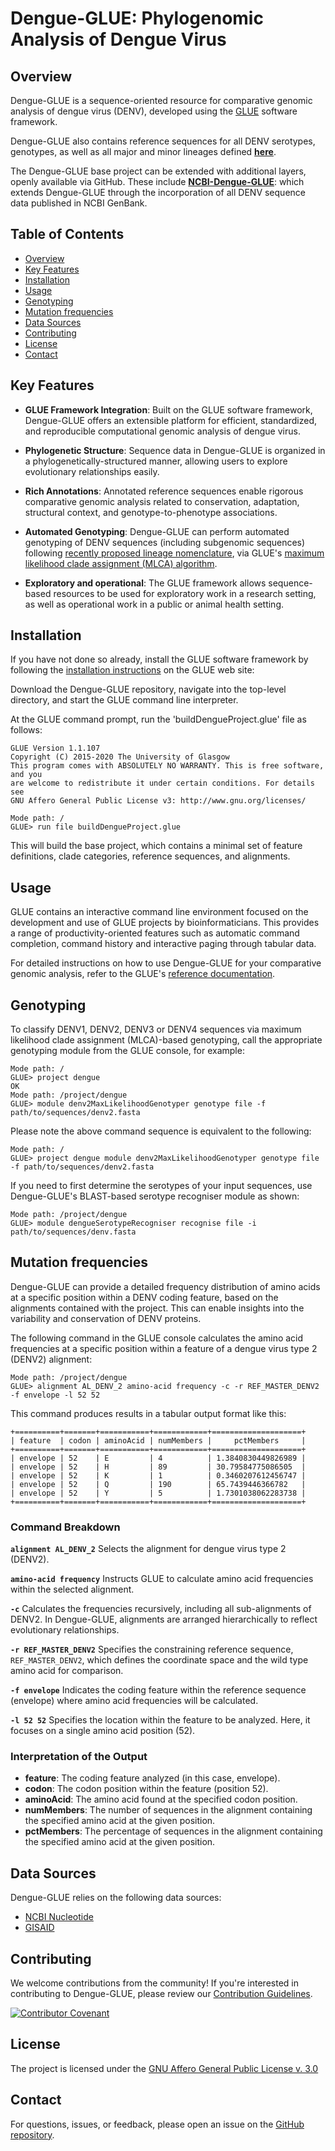 # Dengue-GLUE: Phylogenomic Analysis of Dengue Virus

## Overview

Dengue-GLUE is a sequence-oriented resource for comparative genomic analysis of dengue virus (DENV), developed using the [GLUE](https://github.com/giffordlabcvr/gluetools) software framework.

Dengue-GLUE also contains reference sequences for all DENV serotypes, genotypes, as well as all major and minor lineages defined **[here](https://dengue-lineages.org)**.

The Dengue-GLUE base project can be extended with additional layers, openly available via GitHub. These include **[NCBI-Dengue-GLUE](https://github.com/giffordlabcvr/NCBI-Dengue-GLUE)**: which extends Dengue-GLUE through the incorporation of all DENV sequence data published in NCBI GenBank.

## Table of Contents

- [Overview](#overview)
- [Key Features](#key-features)
- [Installation](#installation)
- [Usage](#usage)
- [Genotyping](#genotyping)
- [Mutation frequencies](#mutation-frequencies)
- [Data Sources](#data-sources)
- [Contributing](#contributing)
- [License](#license)
- [Contact](#contact)

## Key Features

- **GLUE Framework Integration**: Built on the GLUE software framework, Dengue-GLUE offers an extensible platform for efficient, standardized, and reproducible computational genomic analysis of dengue virus.

- **Phylogenetic Structure**: Sequence data in Dengue-GLUE is organized in a phylogenetically-structured manner, allowing users to explore evolutionary relationships easily.

- **Rich Annotations**: Annotated reference sequences enable rigorous comparative genomic analysis related to conservation, adaptation, structural context, and genotype-to-phenotype associations.

- **Automated Genotyping**: Dengue-GLUE can perform automated genotyping of DENV sequences (including subgenomic sequences) following [recently proposed lineage nomenclature](https://dengue-lineages.org), via GLUE's [maximum likelihood clade assignment (MLCA) algorithm](https://doi.org/10.1186/s12859-018-2459-9).

- **Exploratory and operational**: The GLUE framework allows sequence-based resources to be used for exploratory work in a research setting, as well as operational work in a public or animal health setting.


## Installation

If you have not done so already, install the GLUE software framework by following the [installation instructions](http://glue-tools.cvr.gla.ac.uk/#/installation) on the GLUE web site: 

Download the Dengue-GLUE repository, navigate into the top-level directory, and start the GLUE command line interpreter.

At the GLUE command prompt, run the 'buildDengueProject.glue' file as follows:

```
GLUE Version 1.1.107
Copyright (C) 2015-2020 The University of Glasgow
This program comes with ABSOLUTELY NO WARRANTY. This is free software, and you
are welcome to redistribute it under certain conditions. For details see
GNU Affero General Public License v3: http://www.gnu.org/licenses/

Mode path: /
GLUE> run file buildDengueProject.glue
```

This will build the base project, which contains a minimal set of feature definitions, clade categories, reference sequences, and alignments.

## Usage

GLUE contains an interactive command line environment focused on the development and use of GLUE projects by bioinformaticians. This provides a range of productivity-oriented features such as automatic command completion, command history and interactive paging through tabular data. 

For detailed instructions on how to use Dengue-GLUE for your comparative genomic analysis, refer to the GLUE's [reference documentation](http://glue-tools.cvr.gla.ac.uk/).

## Genotyping

To classify DENV1, DENV2, DENV3 or DENV4 sequences via maximum likelihood clade assignment (MLCA)-based genotyping, call the appropriate genotyping module from the GLUE console, for example:

```
Mode path: /
GLUE> project dengue
OK
Mode path: /project/dengue
GLUE> module denv2MaxLikelihoodGenotyper genotype file -f path/to/sequences/denv2.fasta 
```

Please note the above command sequence is equivalent to the following:

```
Mode path: /
GLUE> project dengue module denv2MaxLikelihoodGenotyper genotype file -f path/to/sequences/denv2.fasta 
```

If you need to first determine the serotypes of your input sequences, use Dengue-GLUE's BLAST-based serotype recogniser module as shown:

```
Mode path: /project/dengue
GLUE> module dengueSerotypeRecogniser recognise file -i path/to/sequences/denv.fasta 
```

## Mutation frequencies

Dengue-GLUE can provide a detailed frequency distribution of amino acids at a specific position within a DENV coding feature, based on the alignments contained with the project. This can enable insights into the variability and conservation of DENV proteins.

The following command in the GLUE console calculates the amino acid frequencies at a specific position within a feature of a dengue virus type 2 (DENV2) alignment:

```
Mode path: /project/dengue
GLUE> alignment AL_DENV_2 amino-acid frequency -c -r REF_MASTER_DENV2 -f envelope -l 52 52
```

This command produces results in a tabular output format like this:

```
+==========+=======+===========+============+====================+
| feature  | codon | aminoAcid | numMembers |     pctMembers     |
+==========+=======+===========+============+====================+
| envelope | 52    | E         | 4          | 1.3840830449826989 |
| envelope | 52    | H         | 89         | 30.79584775086505  |
| envelope | 52    | K         | 1          | 0.3460207612456747 |
| envelope | 52    | Q         | 190        | 65.7439446366782   |
| envelope | 52    | Y         | 5          | 1.7301038062283738 |
+==========+=======+===========+============+====================+
```

### Command Breakdown

**`alignment AL_DENV_2`**
Selects the alignment for dengue virus type 2 (DENV2).

**`amino-acid frequency`**
Instructs GLUE to calculate amino acid frequencies within the selected alignment.

**`-c`**
Calculates the frequencies recursively, including all sub-alignments of DENV2. In Dengue-GLUE, alignments are arranged hierarchically to reflect evolutionary relationships.

**`-r REF_MASTER_DENV2`**
Specifies the constraining reference sequence, `REF_MASTER_DENV2`, which defines the coordinate space and the wild type amino acid for comparison.

**`-f envelope`**
Indicates the coding feature within the reference sequence (envelope) where amino acid frequencies will be calculated.

**`-l 52 52`**
Specifies the location within the feature to be analyzed. Here, it focuses on a single amino acid position (52).

### Interpretation of the Output

- **feature**: The coding feature analyzed (in this case, envelope).
- **codon**: The codon position within the feature (position 52).
- **aminoAcid**: The amino acid found at the specified codon position.
- **numMembers**: The number of sequences in the alignment containing the specified amino acid at the given position.
- **pctMembers**: The percentage of sequences in the alignment containing the specified amino acid at the given position.


## Data Sources

Dengue-GLUE relies on the following data sources:

- [NCBI Nucleotide](https://www.ncbi.nlm.nih.gov/nuccore)
- [GISAID](https://gisaid.org/)


## Contributing

We welcome contributions from the community! If you're interested in contributing to Dengue-GLUE, please review our [Contribution Guidelines](./md/CONTRIBUTING.md).

[![Contributor Covenant](https://img.shields.io/badge/Contributor%20Covenant-2.1-4baaaa.svg)](./md/code_of_conduct.md)


## License

The project is licensed under the [GNU Affero General Public License v. 3.0](https://www.gnu.org/licenses/agpl-3.0.en.html)

## Contact

For questions, issues, or feedback, please open an issue on the [GitHub repository](https://github.com/giffordlabcvr/Dengue-GLUE/issues).

